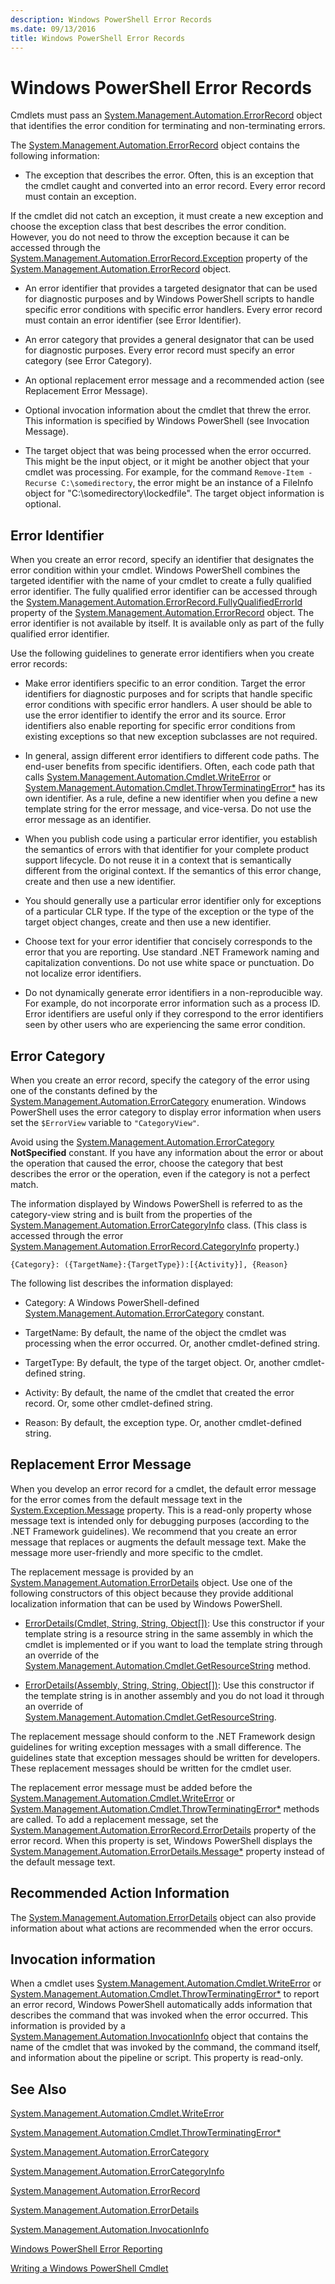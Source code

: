 ```yaml
---
description: Windows PowerShell Error Records
ms.date: 09/13/2016
title: Windows PowerShell Error Records
---
```

# Windows PowerShell Error Records

Cmdlets must pass an
[System.Management.Automation.ErrorRecord](/dotnet/api/System.Management.Automation.ErrorRecord)
object that identifies the error condition for terminating and non-terminating errors.

The
[System.Management.Automation.ErrorRecord](/dotnet/api/System.Management.Automation.ErrorRecord)
object contains the following information:

- The exception that describes the error. Often, this is an exception that the cmdlet caught and
  converted into an error record. Every error record must contain an exception.

If the cmdlet did not catch an exception, it must create a new exception and choose the exception
class that best describes the error condition. However, you do not need to throw the exception
because it can be accessed through the
[System.Management.Automation.ErrorRecord.Exception](/dotnet/api/System.Management.Automation.ErrorRecord.Exception)
property of the
[System.Management.Automation.ErrorRecord](/dotnet/api/System.Management.Automation.ErrorRecord)
object.

- An error identifier that provides a targeted designator that can be used for diagnostic purposes
  and by Windows PowerShell scripts to handle specific error conditions with specific error
  handlers. Every error record must contain an error identifier (see Error Identifier).

- An error category that provides a general designator that can be used for diagnostic purposes.
  Every error record must specify an error category (see Error Category).

- An optional replacement error message and a recommended action (see Replacement Error Message).

- Optional invocation information about the cmdlet that threw the error. This information is
  specified by Windows PowerShell (see Invocation Message).

- The target object that was being processed when the error occurred. This might be the input
  object, or it might be another object that your cmdlet was processing. For example, for the
  command `Remove-Item -Recurse C:\somedirectory`, the error might be an instance of a FileInfo
  object for "C:\somedirectory\lockedfile". The target object information is optional.

## Error Identifier

When you create an error record, specify an identifier that designates the error condition within
your cmdlet. Windows PowerShell combines the targeted identifier with the name of your cmdlet to
create a fully qualified error identifier. The fully qualified error identifier can be accessed
through the
[System.Management.Automation.ErrorRecord.FullyQualifiedErrorId](/dotnet/api/System.Management.Automation.ErrorRecord.FullyQualifiedErrorId)
property of the
[System.Management.Automation.ErrorRecord](/dotnet/api/System.Management.Automation.ErrorRecord)
object. The error identifier is not available by itself. It is available only as part of the fully
qualified error identifier.

Use the following guidelines to generate error identifiers when you create error records:

- Make error identifiers specific to an error condition. Target the error identifiers for diagnostic
  purposes and for scripts that handle specific error conditions with specific error handlers. A
  user should be able to use the error identifier to identify the error and its source. Error
  identifiers also enable reporting for specific error conditions from existing exceptions so that
  new exception subclasses are not required.

- In general, assign different error identifiers to different code paths. The end-user benefits from
  specific identifiers. Often, each code path that calls
  [System.Management.Automation.Cmdlet.WriteError](/dotnet/api/System.Management.Automation.Cmdlet.WriteError)
  or
  [System.Management.Automation.Cmdlet.ThrowTerminatingError*](/dotnet/api/System.Management.Automation.Cmdlet.ThrowTerminatingError)
  has its own identifier. As a rule, define a new identifier when you define a new template string
  for the error message, and vice-versa. Do not use the error message as an identifier.

- When you publish code using a particular error identifier, you establish the semantics of errors
  with that identifier for your complete product support lifecycle. Do not reuse it in a context
  that is semantically different from the original context. If the semantics of this error change,
  create and then use a new identifier.

- You should generally use a particular error identifier only for exceptions of a particular CLR
  type. If the type of the exception or the type of the target object changes, create and then use a
  new identifier.

- Choose text for your error identifier that concisely corresponds to the error that you are
  reporting. Use standard .NET Framework naming and capitalization conventions. Do not use white
  space or punctuation. Do not localize error identifiers.

- Do not dynamically generate error identifiers in a non-reproducible way. For example, do not
  incorporate error information such as a process ID. Error identifiers are useful only if they
  correspond to the error identifiers seen by other users who are experiencing the same error
  condition.

## Error Category

When you create an error record, specify the category of the error using one of the constants
defined by the
[System.Management.Automation.ErrorCategory](/dotnet/api/System.Management.Automation.ErrorCategory)
enumeration. Windows PowerShell uses the error category to display error information when users set
the `$ErrorView` variable to `"CategoryView"`.

Avoid using the
[System.Management.Automation.ErrorCategory](/dotnet/api/System.Management.Automation.ErrorCategory)
**NotSpecified** constant. If you have any information about the error or about the operation that
caused the error, choose the category that best describes the error or the operation, even if the
category is not a perfect match.

The information displayed by Windows PowerShell is referred to as the category-view string and is
built from the properties of the
[System.Management.Automation.ErrorCategoryInfo](/dotnet/api/System.Management.Automation.ErrorCategoryInfo)
class. (This class is accessed through the error
[System.Management.Automation.ErrorRecord.CategoryInfo](/dotnet/api/System.Management.Automation.ErrorRecord.CategoryInfo)
property.)

```
{Category}: ({TargetName}:{TargetType}):[{Activity}], {Reason}
```

The following list describes the information displayed:

- Category: A Windows PowerShell-defined
  [System.Management.Automation.ErrorCategory](/dotnet/api/System.Management.Automation.ErrorCategory)
  constant.

- TargetName: By default, the name of the object the cmdlet was processing when the error occurred.
  Or, another cmdlet-defined string.

- TargetType: By default, the type of the target object. Or, another cmdlet-defined string.

- Activity: By default, the name of the cmdlet that created the error record. Or, some other
  cmdlet-defined string.

- Reason: By default, the exception type. Or, another cmdlet-defined string.

## Replacement Error Message

When you develop an error record for a cmdlet, the default error message for the error comes from
the default message text in the [System.Exception.Message](/dotnet/api/System.Exception.Message)
property. This is a read-only property whose message text is intended only for debugging purposes
(according to the .NET Framework guidelines). We recommend that you create an error message that
replaces or augments the default message text. Make the message more user-friendly and more specific
to the cmdlet.

The replacement message is provided by an
[System.Management.Automation.ErrorDetails](/dotnet/api/System.Management.Automation.ErrorDetails)
object. Use one of the following constructors of this object because they provide additional
localization information that can be used by Windows PowerShell.

- [ErrorDetails(Cmdlet, String, String, Object[])](/dotnet/api/system.management.automation.errordetails.-ctor#System_Management_Automation_ErrorDetails__ctor_System_Management_Automation_Cmdlet_System_String_System_String_System_Object___):
  Use this constructor if your template string is a resource string in the same assembly in which
  the cmdlet is implemented or if you want to load the template string through an override of the
  [System.Management.Automation.Cmdlet.GetResourceString](/dotnet/api/System.Management.Automation.Cmdlet.GetResourceString)
  method.

- [ErrorDetails(Assembly, String, String, Object[])](/dotnet/api/system.management.automation.errordetails.-ctor#System_Management_Automation_ErrorDetails__ctor_System_Reflection_Assembly_System_String_System_String_System_Object___): Use this constructor if the template string is in another assembly and you do not load it through an override of [System.Management.Automation.Cmdlet.GetResourceString](/dotnet/api/System.Management.Automation.Cmdlet.GetResourceString).

The replacement message should conform to the .NET Framework design guidelines for writing exception
messages with a small difference. The guidelines state that exception messages should be written for
developers. These replacement messages should be written for the cmdlet user.

The replacement error message must be added before the
[System.Management.Automation.Cmdlet.WriteError](/dotnet/api/System.Management.Automation.Cmdlet.WriteError)
or
[System.Management.Automation.Cmdlet.ThrowTerminatingError*](/dotnet/api/System.Management.Automation.Cmdlet.ThrowTerminatingError)
methods are called. To add a replacement message, set the
[System.Management.Automation.ErrorRecord.ErrorDetails](/dotnet/api/System.Management.Automation.ErrorRecord.ErrorDetails)
property of the error record. When this property is set, Windows PowerShell displays the
[System.Management.Automation.ErrorDetails.Message*](/dotnet/api/System.Management.Automation.ErrorDetails.Message)
property instead of the default message text.

## Recommended Action Information

The
[System.Management.Automation.ErrorDetails](/dotnet/api/System.Management.Automation.ErrorDetails)
object can also provide information about what actions are recommended when the error occurs.

## Invocation information

When a cmdlet uses
[System.Management.Automation.Cmdlet.WriteError](/dotnet/api/System.Management.Automation.Cmdlet.WriteError)
or
[System.Management.Automation.Cmdlet.ThrowTerminatingError*](/dotnet/api/System.Management.Automation.Cmdlet.ThrowTerminatingError)
to report an error record, Windows PowerShell automatically adds information that describes the
command that was invoked when the error occurred. This information is provided by a
[System.Management.Automation.InvocationInfo](/dotnet/api/System.Management.Automation.InvocationInfo)
object that contains the name of the cmdlet that was invoked by the command, the command itself, and
information about the pipeline or script. This property is read-only.

## See Also

[System.Management.Automation.Cmdlet.WriteError](/dotnet/api/System.Management.Automation.Cmdlet.WriteError)

[System.Management.Automation.Cmdlet.ThrowTerminatingError*](/dotnet/api/System.Management.Automation.Cmdlet.ThrowTerminatingError)

[System.Management.Automation.ErrorCategory](/dotnet/api/System.Management.Automation.ErrorCategory)

[System.Management.Automation.ErrorCategoryInfo](/dotnet/api/System.Management.Automation.ErrorCategoryInfo)

[System.Management.Automation.ErrorRecord](/dotnet/api/System.Management.Automation.ErrorRecord)

[System.Management.Automation.ErrorDetails](/dotnet/api/System.Management.Automation.ErrorDetails)

[System.Management.Automation.InvocationInfo](/dotnet/api/System.Management.Automation.InvocationInfo)

[Windows PowerShell Error Reporting](./error-reporting-concepts.md)

[Writing a Windows PowerShell Cmdlet](./writing-a-windows-powershell-cmdlet.md)
